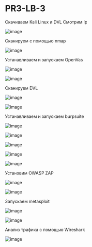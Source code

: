 # PR3-LB-3

Скачиваем Kali Linux и DVL
Смотрим Ip

![image](https://github.com/Flameitser/PR3-LB-3/assets/65831927/866dcc17-0813-471b-b968-f18b260cf468)


Сканируем с помощью nmap

![image](https://github.com/Flameitser/PR3-LB-3/assets/65831927/b2b79851-205c-438b-afdd-cba86ef48d34)


Устанавливаем и запускаем OpenVas

![image](https://github.com/Flameitser/PR3-LB-3/assets/65831927/eb9458b4-6361-4e67-8e29-1a2afbba9b7b)

![image](https://github.com/Flameitser/PR3-LB-3/assets/65831927/e3a0a9bd-7789-4e22-aaea-5922fe11f14d)

Сканируем DVL

![image](https://github.com/Flameitser/PR3-LB-3/assets/65831927/f8c5021d-8b89-41fc-b1f2-dd05c27410ea)

![image](https://github.com/Flameitser/PR3-LB-3/assets/65831927/c79365ee-aee3-4120-9fbd-8cc9ce0b9f68)


Устанавливаем и запускаем burpsuite

![image](https://github.com/Flameitser/PR3-LB-3/assets/65831927/aa1c8f74-0a91-42c9-8f5f-668baaca99f8)

![image](https://github.com/Flameitser/PR3-LB-3/assets/65831927/6497f57d-d88f-479d-a85b-60e6700d33de)


![image](https://github.com/Flameitser/PR3-LB-3/assets/65831927/ebdaf666-6be5-446b-9773-2645142ecd9d)

![image](https://github.com/Flameitser/PR3-LB-3/assets/65831927/9a04f74f-1bfc-457a-911b-cbea89332f08)

![image](https://github.com/Flameitser/PR3-LB-3/assets/65831927/0fdf31a3-07f0-4f73-8819-d0e94fb58eca)


Установим OWASP ZAP

![image](https://github.com/Flameitser/PR3-LB-3/assets/65831927/b076c410-e857-43e1-9232-561b1ab13357)

![image](https://github.com/Flameitser/PR3-LB-3/assets/65831927/9121a6e0-8436-4e91-82c8-b0a5f5e0fa86)

Запускаем metasploit

![image](https://github.com/Flameitser/PR3-LB-3/assets/65831927/3f594d48-571f-497d-9c02-d117b64fb614)

![image](https://github.com/Flameitser/PR3-LB-3/assets/65831927/893b769a-be17-494e-9fc3-7c55c0dfd9b4)

Анализ трафика с помощью Wireshark

![image](https://github.com/Flameitser/PR3-LB-3/assets/65831927/f039ba74-deaa-4cbb-be37-e1f617dc4b67)

